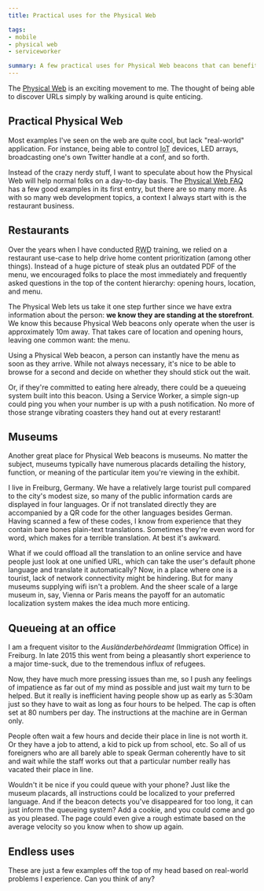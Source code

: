 ```yaml
---
title: Practical uses for the Physical Web

tags:
- mobile
- physical web
- serviceworker

summary: A few practical uses for Physical Web beacons that can benefit regular people.
---
```


The [Physical Web](https://google.github.io/physical-web/) is an exciting movement to me. The thought of being able to discover URLs simply by walking around is quite enticing.

## Practical Physical Web

Most examples I've seen on the web are quite cool, but lack "real-world" application. For instance, being able to control <abbr title="Internet of Things">IoT</abbr> devices, LED arrays, broadcasting one's own Twitter handle at a conf, and so forth.

Instead of the crazy nerdy stuff, I want to speculate about how the Physical Web will help normal folks on a day-to-day basis. The [Physical Web FAQ](https://google.github.io/physical-web/faq) has a few good examples in its first entry, but there are so many more. As with so many web development topics, a context I always start with is the restaurant business.

## Restaurants

Over the years when I have conducted <abbr title="Responsive Web Design">RWD</abbr> training, we relied on a restaurant use-case to help drive home content prioritization (among other things). Instead of a huge picture of steak plus an outdated PDF of the menu, we encouraged folks to place the most immediately and frequently asked questions in the top of the content hierarchy: opening hours, location, and menu. 

The Physical Web lets us take it one step further since we have extra information about the person: **we know they are standing at the storefront**. We know this because Physical Web beacons only operate when the user is approximately 10m away. That takes care of location and opening hours, leaving one common want: the menu.

Using a Physical Web beacon, a person can instantly have the menu as soon as they arrive. While not always necessary, it's nice to be able to browse for a second and decide on whether they should stick out the wait.

Or, if they're committed to eating here already, there could be a queueing system built into this beacon. Using a Service Worker, a simple sign-up could ping you when your number is up with a push notification. No more of those strange vibrating coasters they hand out at every restarant!

## Museums

Another great place for Physical Web beacons is museums. No matter the subject, museums typically have numerous placards detailing the history, function, or meaning of the particular item you're viewing in the exhibit.

I live in Freiburg, Germany. We have a relatively large tourist pull compared to the city's modest size, so many of the public information cards are displayed in four languages. Or if not translated directly they are accompanied by a QR code for the other languages besides German. Having scanned a few of these codes, I know from experience that they contain bare bones plain-text translations. Sometimes they're even word for word, which  makes for a terrible translation. At best it's awkward.

What if we could offload all the translation to an online service and have people just look at one unified URL, which can take the user's default phone language and translate it automatically? Now, in a place where one is a tourist, lack of network connectivity might be hindering. But for many museums supplying wifi isn't a problem. And the sheer scale of a large museum in, say, Vienna or Paris means the payoff for an automatic localization system makes the idea much more enticing.

## Queueing at an office

I am a frequent visitor to the <em lang="de">Ausländerbehördeamt</em> (Immigration Office) in Freiburg. In late 2015 this went from being a pleasantly short experience to a major time-suck, due to the tremendous influx of refugees.

Now, they have much more pressing issues than me, so I push any feelings of impatience as far out of my mind as possible and just wait my turn to be helped. But it really is inefficient having people show up as early as 5:30am just so they have to wait as long as four hours to be helped. The cap is often set at 80 numbers per day. The instructions at the machine are in German only.

People often wait a few hours and decide their place in line is not worth it. Or they have a job to attend, a kid to pick up from school, etc. So all of us foreigners who are all barely able to speak German coherently have to sit and wait while the staff works out that a particular number really has vacated their place in line.

Wouldn't it be nice if you could queue with your phone? Just like the museum placards, all instructions could be localized to your preferred language. And if the beacon detects you've disappeared for too long, it can just inform the queueing system? Add a cookie, and you could come and go as you pleased. The page could even give a rough estimate based on the average velocity so you know when to show up again.

## Endless uses

These are just a few examples off the top of my head based on real-world problems I experience. Can you think of any?
